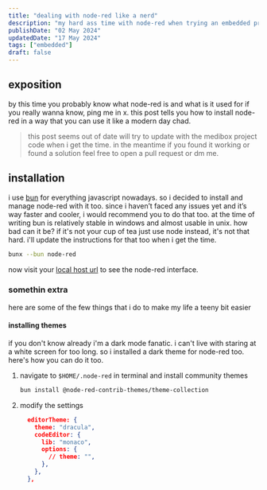 ```yaml
---
title: "dealing with node-red like a nerd"
description: "my hard ass time with node-red when trying an embedded project"
publishDate: "02 May 2024"
updatedDate: "17 May 2024"
tags: ["embedded"]
draft: false
---
```


## exposition

by this time you probably know what node-red is and what is it used for if you really wanna know, ping me in x.
this post tells you how to install node-red in a way that you can use it like a modern day chad.

> this post seems out of date will try to update with the medibox project code when i get the time. in the meantime if you found it working or found a solution feel free to open a pull request or dm me.

## installation

i use [bun](https://bun.sh/) for everything javascript nowadays. so i decided to install and manage node-red with it too. since i haven’t faced any issues yet and it’s way faster and cooler, i would recommend you to do that too. at the time of writing bun is relatively stable in windows and almost usable in unix. how bad can it be? if it's not your cup of tea just use node instead, it's not that hard. i'll update the instructions for that too when i get the time.

```bash
bunx --bun node-red
```

now visit your [local host url](http://127.0.0.1:1880/) to see the node-red interface.

### somethin extra

here are some of the few things that i do to make my life a teeny bit easier

#### installing themes

if you don't know already i'm a dark mode fanatic. i can't live with staring at a white screen for too long. so i installed a dark theme for node-red too. here's how you can do it too.

1. navigate to `$HOME/.node-red` in terminal and install community themes

   ```bash
   bun install @node-red-contrib-themes/theme-collection
   ```

2. modify the settings

   ```json
     editorTheme: {
       theme: "dracula",
       codeEditor: {
         lib: "monaco",
         options: {
           // theme: "",
         },
       },
     },
   ```
